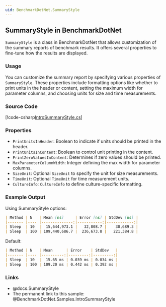 ```yaml
---
uid: BenchmarkDotNet.SummaryStyle
---
```


## SummaryStyle in BenchmarkDotNet

`SummaryStyle` is a class in BenchmarkDotNet that allows customization of the summary reports of benchmark results. It offers several properties to fine-tune how the results are displayed.

### Usage

You can customize the summary report by specifying various properties of `SummaryStyle`. These properties include formatting options like whether to print units in the header or content, setting the maximum width for parameter columns, and choosing units for size and time measurements.

### Source Code

[!code-csharp[IntroSummaryStyle.cs](../../../samples/BenchmarkDotNet.Samples/IntroSummaryStyle.cs)]

### Properties

- `PrintUnitsInHeader`: Boolean to indicate if units should be printed in the header.
- `PrintUnitsInContent`: Boolean to control unit printing in the content.
- `PrintZeroValuesInContent`: Determines if zero values should be printed.
- `MaxParameterColumnWidth`: Integer defining the max width for parameter columns.
- `SizeUnit`: Optional `SizeUnit` to specify the unit for size measurements.
- `TimeUnit`: Optional `TimeUnit` for time measurement units.
- `CultureInfo`: `CultureInfo` to define culture-specific formatting.

### Example Output

Using SummaryStyle options:

```markdown
| Method | N   | Mean [ns]     | Error [ns] | StdDev [ns] |
|------- |---- |--------------:|-----------:|------------:|
| Sleep  | 10  |  15,644,973.1 |   32,808.7 |    30,689.3 |
| Sleep  | 100 | 109,440,686.7 |  236,673.8 |   221,384.8 |
```

Default:

```markdown
| Method | N   | Mean      | Error    | StdDev   |
|------- |---- |----------:|---------:|---------:|
| Sleep  | 10  |  15.65 ms | 0.039 ms | 0.034 ms |
| Sleep  | 100 | 109.20 ms | 0.442 ms | 0.392 ms |
```

### Links

* @docs.SummaryStyle
* The permanent link to this sample: @BenchmarkDotNet.Samples.IntroSummaryStyle

